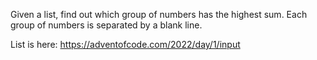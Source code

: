 Given a list, find out which group of numbers has the highest sum. 
Each group of numbers is separated by a blank line. 

List is here: https://adventofcode.com/2022/day/1/input
